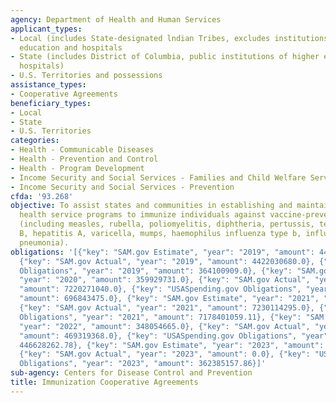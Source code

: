 ```yaml
---
agency: Department of Health and Human Services
applicant_types:
- Local (includes State-designated lndian Tribes, excludes institutions of higher
  education and hospitals
- State (includes District of Columbia, public institutions of higher education and
  hospitals)
- U.S. Territories and possessions
assistance_types:
- Cooperative Agreements
beneficiary_types:
- Local
- State
- U.S. Territories
categories:
- Health - Communicable Diseases
- Health - Prevention and Control
- Health - Program Development
- Income Security and Social Services - Families and Child Welfare Services
- Income Security and Social Services - Prevention
cfda: '93.268'
objective: To assist states and communities in establishing and maintaining preventive
  health service programs to immunize individuals against vaccine-preventable diseases
  (including measles, rubella, poliomyelitis, diphtheria, pertussis, tetanus, hepatitis
  B, hepatitis A, varicella, mumps, haemophilus influenza type b, influenza, and pneumococcal
  pneumonia).
obligations: '[{"key": "SAM.gov Estimate", "year": "2019", "amount": 4422030680.0},
  {"key": "SAM.gov Actual", "year": "2019", "amount": 4422030680.0}, {"key": "USASpending.gov
  Obligations", "year": "2019", "amount": 364100909.0}, {"key": "SAM.gov Estimate",
  "year": "2020", "amount": 359929731.0}, {"key": "SAM.gov Actual", "year": "2020",
  "amount": 7220271040.0}, {"key": "USASpending.gov Obligations", "year": "2020",
  "amount": 696843475.0}, {"key": "SAM.gov Estimate", "year": "2021", "amount": 371059410.0},
  {"key": "SAM.gov Actual", "year": "2021", "amount": 7230114295.0}, {"key": "USASpending.gov
  Obligations", "year": "2021", "amount": 7178401059.11}, {"key": "SAM.gov Estimate",
  "year": "2022", "amount": 348054665.0}, {"key": "SAM.gov Actual", "year": "2022",
  "amount": 469319368.0}, {"key": "USASpending.gov Obligations", "year": "2022", "amount":
  446628262.78}, {"key": "SAM.gov Estimate", "year": "2023", "amount": 469319368.0},
  {"key": "SAM.gov Actual", "year": "2023", "amount": 0.0}, {"key": "USASpending.gov
  Obligations", "year": "2023", "amount": 362385157.86}]'
sub-agency: Centers for Disease Control and Prevention
title: Immunization Cooperative Agreements
---
```

